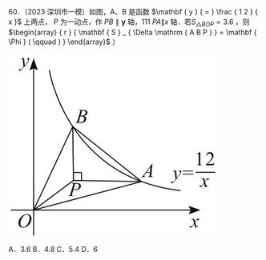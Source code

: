 60．（2023·深圳市一模）如图，A、B 是函数 $\mathbf { y } { = } \frac { 1 2 } { x }$ 上两点， $\mathrm { P }$ 为一动点，作 $P B \parallel \boldsymbol { y }$ 轴，111 $P A \| x$ 轴．若$S _ { \triangle B O P } { = } 3 . 6$ ，则 $\begin{array} { r } { \mathbf { S } _ { \Delta \mathrm { A B P } } = \mathbf { \Phi } ( \qquad ) } \end{array}$ ）

![](<../../qs_image_DB/专题1-4_一文搞定反比例函数7个模型，13类题型（解析版）_/76561a7466037af2b348cf3f02730cceb1a797b9ced0dc846d96e7b6f2b4395b.jpg>)

A．3.6 B．4.8 C．5.4 D．6
